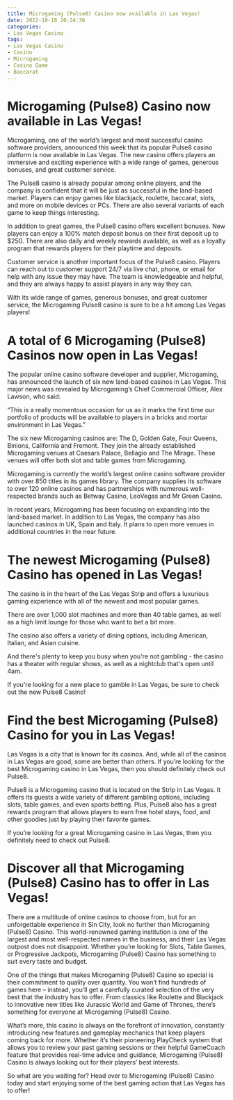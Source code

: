 ```yaml
---
title: Microgaming (Pulse8) Casino now available in Las Vegas!
date: 2022-10-18 20:24:36
categories:
- Las Vegas Casino
tags:
- Las Vegas Casino
- Casino
- Microgaming
- Casino Game
- Baccarat
---
```



#  Microgaming (Pulse8) Casino now available in Las Vegas!

Microgaming, one of the world’s largest and most successful casino software providers, announced this week that its popular Pulse8 casino platform is now available in Las Vegas. The new casino offers players an immersive and exciting experience with a wide range of games, generous bonuses, and great customer service.

The Pulse8 casino is already popular among online players, and the company is confident that it will be just as successful in the land-based market. Players can enjoy games like blackjack, roulette, baccarat, slots, and more on mobile devices or PCs. There are also several variants of each game to keep things interesting.

In addition to great games, the Pulse8 casino offers excellent bonuses. New players can enjoy a 100% match deposit bonus on their first deposit up to $250. There are also daily and weekly rewards available, as well as a loyalty program that rewards players for their playtime and deposits.

Customer service is another important focus of the Pulse8 casino. Players can reach out to customer support 24/7 via live chat, phone, or email for help with any issue they may have. The team is knowledgeable and helpful, and they are always happy to assist players in any way they can.

With its wide range of games, generous bonuses, and great customer service, the Microgaming Pulse8 casino is sure to be a hit among Las Vegas players!

#  A total of 6 Microgaming (Pulse8) Casinos now open in Las Vegas!

The popular online casino software developer and supplier, Microgaming, has announced the launch of six new land-based casinos in Las Vegas. This major news was revealed by Microgaming’s Chief Commercial Officer, Alex Lawson, who said:

“This is a really momentous occasion for us as it marks the first time our portfolio of products will be available to players in a bricks and mortar environment in Las Vegas.”

The six new Microgaming casinos are: The D, Golden Gate, Four Queens, Binions, California and Fremont. They join the already established Microgaming venues at Caesars Palace, Bellagio and The Mirage. These venues will offer both slot and table games from Microgaming.

Microgaming is currently the world’s largest online casino software provider with over 850 titles in its games library. The company supplies its software to over 120 online casinos and has partnerships with numerous well-respected brands such as Betway Casino, LeoVegas and Mr Green Casino.

In recent years, Microgaming has been focusing on expanding into the land-based market. In addition to Las Vegas, the company has also launched casinos in UK, Spain and Italy. It plans to open more venues in additional countries in the near future.

#  The newest Microgaming (Pulse8) Casino has opened in Las Vegas!

The casino is in the heart of the Las Vegas Strip and offers a luxurious gaming experience with all of the newest and most popular games.

There are over 1,000 slot machines and more than 40 table games, as well as a high limit lounge for those who want to bet a bit more.

The casino also offers a variety of dining options, including American, Italian, and Asian cuisine.

And there's plenty to keep you busy when you're not gambling - the casino has a theater with regular shows, as well as a nightclub that's open until 4am.

If you're looking for a new place to gamble in Las Vegas, be sure to check out the new Pulse8 Casino!

#  Find the best Microgaming (Pulse8) Casino for you in Las Vegas!

Las Vegas is a city that is known for its casinos. And, while all of the casinos in Las Vegas are good, some are better than others. If you’re looking for the best Microgaming casino in Las Vegas, then you should definitely check out Pulse8.

Pulse8 is a Microgaming casino that is located on the Strip in Las Vegas. It offers its guests a wide variety of different gambling options, including slots, table games, and even sports betting. Plus, Pulse8 also has a great rewards program that allows players to earn free hotel stays, food, and other goodies just by playing their favorite games.

If you’re looking for a great Microgaming casino in Las Vegas, then you definitely need to check out Pulse8.

#  Discover all that Microgaming (Pulse8) Casino has to offer in Las Vegas!

There are a multitude of online casinos to choose from, but for an unforgettable experience in Sin City, look no further than Microgaming (Pulse8) Casino. This world-renowned gaming institution is one of the largest and most well-respected names in the business, and their Las Vegas outpost does not disappoint. Whether you’re looking for Slots, Table Games, or Progressive Jackpots, Microgaming (Pulse8) Casino has something to suit every taste and budget.

One of the things that makes Microgaming (Pulse8) Casino so special is their commitment to quality over quantity. You won’t find hundreds of games here – instead, you’ll get a carefully curated selection of the very best that the industry has to offer. From classics like Roulette and Blackjack to innovative new titles like Jurassic World and Game of Thrones, there’s something for everyone at Microgaming (Pulse8) Casino.

What’s more, this casino is always on the forefront of innovation, constantly introducing new features and gameplay mechanics that keep players coming back for more. Whether it’s their pioneering PlayCheck system that allows you to review your past gaming sessions or their helpful GameCoach feature that provides real-time advice and guidance, Microgaming (Pulse8) Casino is always looking out for their players’ best interests.

So what are you waiting for? Head over to Microgaming (Pulse8) Casino today and start enjoying some of the best gaming action that Las Vegas has to offer!